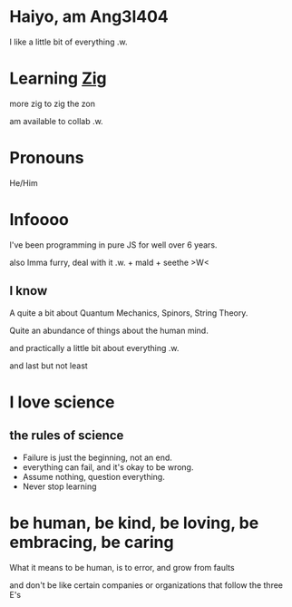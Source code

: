 # Haiyo, am Ang3l404
I like a little bit of everything .w.

# Learning [Zig](https://ziglang.org/)
more zig to zig the zon

am available to collab .w.

# Pronouns
He/Him

# Infoooo
I've been programming in pure JS for well over 6 years.

also Imma furry, deal with it .w.
+
mald
+
seethe >W<

## I know
A quite a bit about Quantum Mechanics, Spinors, String Theory.

Quite an abundance of things about the human mind.

and practically a little bit about everything .w.

and last but not least

# I love science
## the rules of science
- Failure is just the beginning, not an end.
- everything can fail, and it's okay to be wrong.
- Assume nothing, question everything.
- Never stop learning

# be human, be kind, be loving, be embracing, be caring
What it means to be human, is to error, and grow from faults

and don't be like certain companies or organizations that follow the three E's
